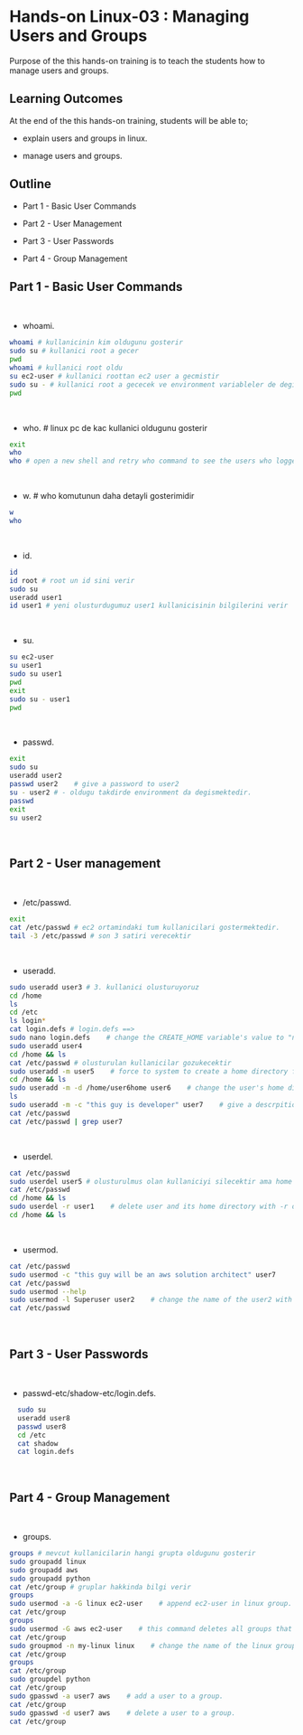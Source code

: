 # Hands-on Linux-03 : Managing Users and Groups

Purpose of the this hands-on training is to teach the students how to manage users and groups.

## Learning Outcomes

At the end of the this hands-on training, students will be able to;

- explain users and groups in linux.

- manage users and groups.

## Outline

- Part 1 - Basic User Commands

- Part 2 - User Management

- Part 3 - User Passwords

- Part 4 - Group Management

## Part 1 - Basic User Commands
​
- whoami.
​
```bash
whoami # kullanicinin kim oldugunu gosterir
sudo su # kullanici root a gecer
pwd
whoami # kullanici root oldu
su ec2-user # kullanici roottan ec2 user a gecmistir
sudo su - # kullanici root a gececek ve environment variableler de degisecek. root un home directory sine gectik
pwd
```
​
- who. # linux pc de kac kullanici oldugunu gosterir
​
```bash
exit
who 
who # open a new shell and retry who command to see the users who logged in.
```
​
- w. # who komutunun daha detayli gosterimidir 
​
```bash
w
who
```
​
- id. 
​
```bash
id
id root # root un id sini verir
sudo su
useradd user1
id user1 # yeni olusturdugumuz user1 kullanicisinin bilgilerini verir
```
​
- su.
​
```bash
su ec2-user
su user1
sudo su user1
pwd
exit
sudo su - user1
pwd
```
​
- passwd.
​
```bash
exit
sudo su
useradd user2
passwd user2    # give a password to user2
su - user2 # - oldugu takdirde environment da degismektedir.
passwd
exit
su user2
```
​
## Part 2 - User management
​
- /etc/passwd.
​
```bash
exit
cat /etc/passwd # ec2 ortamindaki tum kullanicilari gostermektedir.
tail -3 /etc/passwd # son 3 satiri verecektir
```
​
- useradd.
​
```bash
sudo useradd user3 # 3. kullanici olusturuyoruz
cd /home 
ls
cd /etc
ls login*
cat login.defs # login.defs ==> 
sudo nano login.defs    # change the CREATE_HOME variable's value to "no" ==> yeni kullanici olusturuldugunda home directory si olusturulmamis olur
sudo useradd user4
cd /home && ls
cat /etc/passwd # olusturulan kullanicilar gozukecektir
sudo useradd -m user5    # force to system to create a home directory for user with -m option. ==> 
cd /home && ls
sudo useradd -m -d /home/user6home user6    # change the user's home directory name with -d option. ==> yukaridaki login.defs deki degisiklik sonrasi olusturulan kullanicilarin home directory si olusmamaktadir. fakat ustteki komutu girdigimizde yeni olusturulan kullanicinin home directory si olusacaktir.
ls
sudo useradd -m -c "this guy is developer" user7    # give a descrpition to user with -c option. ==> yeni olusturulan kullaciya description tanimlanmaktadir
cat /etc/passwd
cat /etc/passwd | grep user7
```
​
- userdel.
​
```bash
cat /etc/passwd
sudo userdel user5 # olusturulmus olan kullaniciyi silecektir ama home directory si kalir
cat /etc/passwd
cd /home && ls
sudo userdel -r user1    # delete user and its home directory with -r option. ==> kullanicinin home directory si de silinecektir
cd /home && ls
```
​
- usermod.
​
```bash
cat /etc/passwd
sudo usermod -c "this guy will be an aws solution architect" user7
cat /etc/passwd
sudo usermod --help
sudo usermod -l Superuser user2    # change the name of the user2 with -l option.
cat /etc/passwd
```
​
## Part 3 - User Passwords
​
- passwd-etc/shadow-etc/login.defs.
​
```bash
  sudo su
  useradd user8
  passwd user8
  cd /etc
  cat shadow
  cat login.defs
```
​
## Part 4 - Group Management
​
- groups.
​
```bash
groups # mevcut kullanicilarin hangi grupta oldugunu gosterir
sudo groupadd linux
sudo groupadd aws
sudo groupadd python
cat /etc/group # gruplar hakkinda bilgi verir
groups
sudo usermod -a -G linux ec2-user    # append ec2-user in linux group. kullanicilari gruplara ekleme cikarma icin kullanilir
cat /etc/group
groups
sudo usermod -G aws ec2-user    # this command deletes all groups that ec2-user in except default group of ec2-user and add ec2-user to aws group.
cat /etc/group
sudo groupmod -n my-linux linux    # change the name of the linux group.
cat /etc/group
groups
cat /etc/group
sudo groupdel python
cat /etc/group
sudo gpasswd -a user7 aws    # add a user to a group.
cat /etc/group
sudo gpasswd -d user7 aws    # delete a user to a group.
cat /etc/group
```